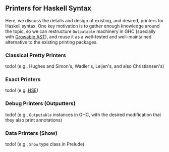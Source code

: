 ## Printers for Haskell Syntax


Here, we discuss the details and design of existing, and desired, printers for Haskell syntax.
One key motivation is to gather enough knowledge around the topic, so we can restructure `Outputable` machinery in GHC (specially with [Growable AST](https://ghc.haskell.org/trac/ghc/wiki/ImplementingTreesThatGrow)), and reuse it as a well-tested and well-maintained alternative to the existing printing packages.    

### Classical Pretty Printers


todo!
(e.g., Hughes and Simon's, Wadler's, Leijen's, and also Christiansen's) 

### Exact Printers


todo! (e.g.,[HSE](https://hackage.haskell.org/package/haskell-src-exts))

### Debug Printers (Outputters)


todo! (e.g., `Outputable` instances in GHC, with the desired modification that they also print annotations)

### Data Printers (Show)


todo! (e.g., `Show` type class in Prelude)
